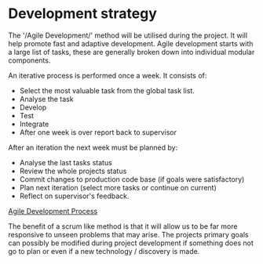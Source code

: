Development strategy
====================

The '/Agile Development/' method will be utilised during the project. It will help promote fast and adaptive development. Agile development starts with a large list of tasks, these are generally broken down into individual modular components.

An iterative process is performed once a week. It consists of:
- Select the most valuable task from the global task list.
- Analyse the task
- Develop
- Test
- Integrate
- After one week is over report back to supervisor

After an iteration the next week must be planned by:
- Analyse the last tasks status
- Review the whole projects status
- Commit changes to production code base (if goals were satisfactory)
- Plan next iteration (select more tasks or continue on current)
- Reflect on supervisor's feedback.

[Agile Development Process](/img/agile_diagram.svg)

The benefit of a scrum like method is that it will allow us to be far more  responsive to unseen problems that may arise. The projects primary goals can possibly be modified during project development if something does not go to plan or even if a new technology / discovery is made.
